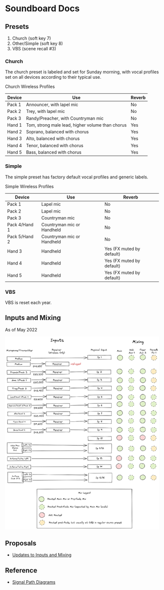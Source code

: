 # Soundboard Docs

## Presets

1. Church (soft key 7)
2. Other/Simple (soft key 8)
3. VBS (scene recall #3)

### Church

The church preset is labeled and set for Sunday morning, with vocal profiles set on all devices according to their typical use.

Church Wireless Profiles

| Device | Use | Reverb |
| --- | --- | --- |
| Pack 1 | Announcer, with lapel mic | No |
| Pack 2 | Trey, with lapel mic | No |
| Pack 3 | Randy/Preacher, with Countryman mic | No |
| Hand 1 | Tom, strong male lead, higher volume than chorus | Yes |
| Hand 2 | Soprano, balanced with chorus | Yes |
| Hand 3 | Alto, balanced with chorus | Yes |
| Hand 4 | Tenor, balanced with chorus | Yes |
| Hand 5 | Bass, balanced with chorus | Yes |

### Simple

The simple preset has factory default vocal profiles and generic labels.

Simple Wireless Profiles

| Device | Use | Reverb |
| --- | --- | --- |
| Pack 1 | Lapel mic | No |
| Pack 2 | Lapel mic | No |
| Pack 3 | Countryman mic | No |
| Pack 4/Hand 1 | Countryman mic or Handheld | No |
| Pack 5/Hand 2 | Countryman mic or Handheld | No |
| Hand 3 | Handheld | Yes (FX muted by default) |
| Hand 4 | Handheld | Yes (FX muted by default) |
| Hand 5 | Handheld | Yes (FX muted by default) |

### VBS

VBS is reset each year.

## Inputs and Mixing

As of May 2022

![Inputs and Mixing](img/inputs-and-mixing.excalidraw.png)

## Proposals

- [Updates to Inputs and Mixing](./proposed-updates.md)

## Reference

- [Signal Path Diagrams](https://support.allen-heath.com/hc/en-gb/articles/4402940459537-SQ-Basic-Signal-Path-Diagrams-Input-Group-LR-Aux-Matrix)
